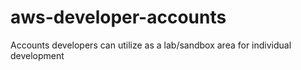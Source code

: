 # aws-developer-accounts
Accounts developers can utilize as a lab/sandbox area for individual development
